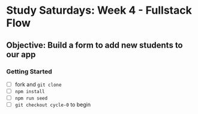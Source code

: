 # Study Saturdays: Week 4 - Fullstack Flow

## **Objective:** Build a form to add new students to our app

### Getting Started

- [ ] fork and `git clone`
- [ ] `npm install`
- [ ] `npm run seed`
- [ ] `git checkout cycle-0` to begin
